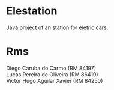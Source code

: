 # Elestation
Java project of an station for eletric cars.

# Rms <br />
Diego Caruba do Carmo (RM 84197)<br />
Lucas Pereira de Oliveira (RM 86419)<br />
Victor Hugo Aguilar Xavier (RM 84250)<br />

